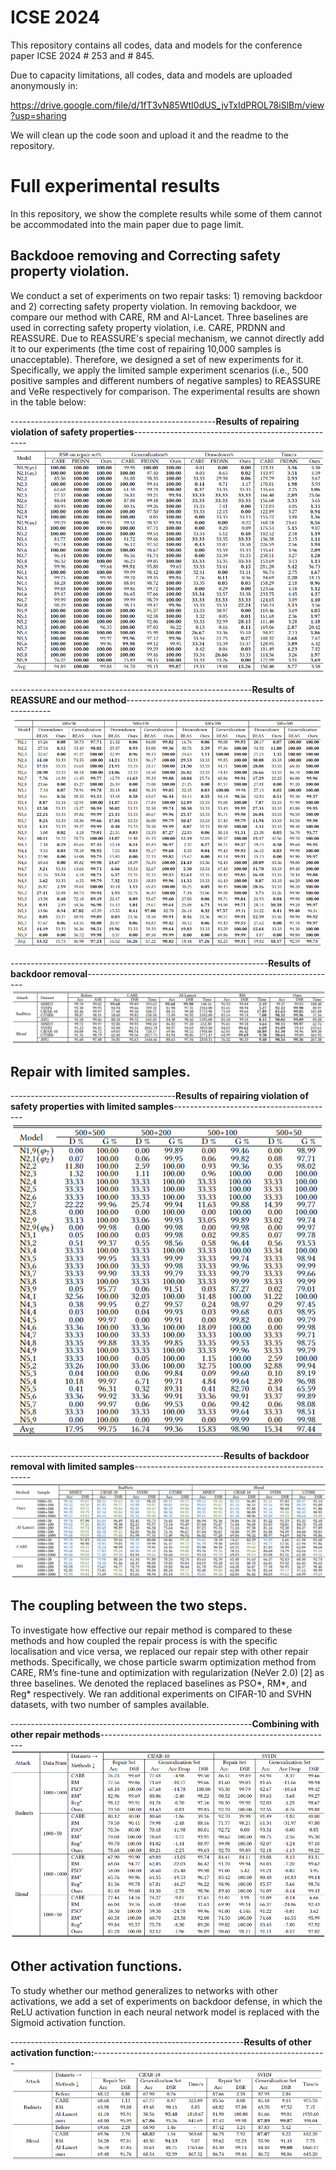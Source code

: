 
# ICSE 2024

This repository contains all codes, data and models for the conference paper ICSE 2024 # 253 and # 845.

Due to capacity limitations, all codes, data and models are uploaded anonymously in:

https://drive.google.com/file/d/1fT3vN85WtI0dUS_jvTxIdPROL78iSlBm/view?usp=sharing

We will clean up the code soon and upload it and the readme to the repository.

# Full experimental results
In this repository, we show the complete results while some of them cannot be accommodated into the main paper due to page limit.
## Backdooe removing and Correcting safety property violation.

We conduct a set of experiments on two repair tasks: 1) removing backdoor and 2) correcting safety property violation. In removing backdoor, we compare our method with CARE, RM and AI-Lancet. Three baselines are used in correcting safety property violation, i.e. CARE, PRDNN and REASSURE. 
Due to REASSURE's special mechanism, we cannot directly add it to our experiments (the time cost of repairing 10,000 samples is unacceptable). Therefore, we designed a set of new experiments for it. Specifically, we apply the limited sample experiment scenarios (i.e., 500 positive samples and different numbers of negative samples) to REASSURE and VeRe respectively for comparison. The experimental results are shown in the table below:

---------------------------------------------------**Results of repairing violation of safety properties**---------------------------------------------------
![weight_histogram](/images/safety_no.png) 

------------------------------------------------------------**Results of REASSURE and our method**-----------------------------------------------------------
![weight_histogram](/images/reassure_no.png)

----------------------------------------------------------------**Results of backdoor removal**--------------------------------------------------------------
![weight_histogram](/images/backdoor_no.png)

## Repair with limited samples.
-----------------------------------------**Results of repairing violation of safety properties with limited samples**----------------------------------------
![weight_histogram](/images/safety_number_no.png)

-----------------------------------------------------**Results of backdoor removal with limited samples**----------------------------------------------------
![weight_histogram](/images/backdoor_number_no.png)


## The coupling between the two steps.
To investigate how effective our repair method is compared to these methods and how coupled the repair process is with the specific localisation and vice versa, we replaced our repair step with other repair methods. Specifically, we chose particle swarm optimization method from CARE, RM’s fine-tune and optimization with regularization (NeVer 2.0) [2] as three baselines. We denoted the replaced baselines as PSO*, RM*, and Reg* respectively. We ran additional experiments on CIFAR-10 and SVHN datasets, with two number of samples available.


------------------------------------------------------------**Combining with other repair methods**----------------------------------------------------------
![weight_histogram](/images/combine_no.png)

## Other activation functions.
To study whether our method generalizes to networks with other activations, we add a set of experiments on backdoor defense, in which the ReLU activation function in each neural network model is replaced with the
Sigmoid activation function.

----------------------------------------------------------**Results of other activation function:**----------------------------------------------------------
![weight_histogram](/images/other_no.png)
